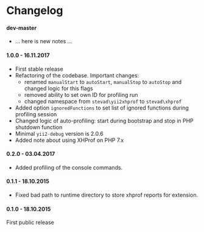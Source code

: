 Changelog
===

#### dev-master

- ... here is new notes ...


#### 1.0.0 - 16.11.2017

- First stable release
- Refactoring of the codebase. Important changes:
    - renamed `manualStart` to `autoStart`, `manualStop` to `autoStop` and changed logic for this flags
    - removed ability to set own ID for profiling run
    - changed namespace from `stevad\yii2xhprof` to `stevad\xhprof`
- Added option `ignoredFunctions` to set list of ignored functions during profiling session
- Changed logic of auto-profiling: start during bootstrap and stop in PHP shutdown function
- Minimal `yii2-debug` version is 2.0.6
- Added note about using XHProf on PHP 7.x


#### 0.2.0 - 03.04.2017

- Added profiling of the console commands.


#### 0.1.1 - 18.10.2015

- Fixed bad path to runtime directory to store xhprof reports for extension.


#### 0.1.0 - 18.10.2015

First public release
